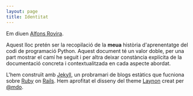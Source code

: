 ```yaml
---
layout: page
title: Identitat
---
```


Em diuen <a href="https://inclusa.github.io/about" target="_blank"><name>Alfons Rovira</name></a>.

Aquest lloc pretén ser la recopilació de la **meua** història d'aprenentatge del codi de programació Python. Aquest document té un valor doble, per una part mostrar el camí he seguit i per altra deixar constància explícita de la documentació concreta i contextualitzada en cada aspecte abordat.

L'hem construït amb <a href="http://jekyllrb.com" target="_blank">Jekyll</a>, un probramari de blogs estàtics que fucniona sobre <a href="https://www.ruby-lang.org/es/about/" target="_blank">Ruby</a> on <a href="http://rubyonrails.org/">Rails</a>. Hem aprofitat el disseny del theme <a href="https://jekyllthemes.io/theme/15489219/lanyon">Laynon</a> creat per <a href="https://twitter.com/mdo" target="_blank">@mdo</a>.


